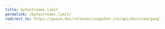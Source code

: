 ```yaml
---
title: bytestreams.limit
permalink: /bytestreams.limit/
redirect_to: https://guava.dev/releases/snapshot-jre/api/docs/com/google/common/io/ByteStreams.html#limit-java.io.InputStream-long-
---
```

